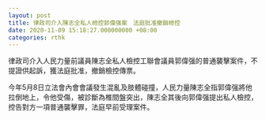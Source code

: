 ```yaml
---
layout: post
title: 律政司介入陳志全私人檢控郭偉强案　法庭批准撤銷檢控
date: 2020-11-09 15:18:27.000000000 +08:00
categories: rthk
---
```


律政司介入人民力量前議員陳志全私人檢控工聯會議員郭偉强的普通襲擊案件，不提證供起訴，獲法庭批准，撤銷檢控傳票。

今年5月8日立法會內會會議發生混亂及肢體碰撞，人民力量陳志全指郭偉强將他拉倒地上，令他受傷，被診斷為椎間盤突出，陳志全其後向郭偉强提出私人檢控，控告對方一項普通襲擊罪，法庭早前受理案件。
